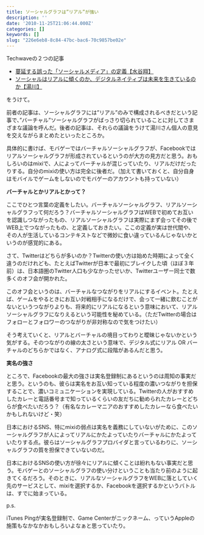 ```yaml
---
title: ソーシャルグラフは”リアル”が強い
description: ''
date: '2010-11-25T21:06:44.000Z'
categories: []
keywords: []
slug: "226e6eb8-8c84-47bc-bac6-70c9857be02e"
---
```

Techwaveの２つの記事

*   [蔓延する誤った「ソーシャルメディア」の定義【水谷翔】](http://techwave.jp/archives/51525441.html)
*   [ソーシャルはリアルに傾くのか、デジタルネイティブは未来を生きているのか【湯川】](http://techwave.jp/archives/51526576.html)

をうけて。

前者の記事は、ソーシャルグラフには”リアル”のみで構成されるべきだという記事で、”バーチャル”ソーシャルグラフがばっさり切られていることに対してさまざまな議論を呼んだ。後者の記事は、それらの議論をうけて湯川さん個人の意見を交えながらまとめたといったところか。

具体的に書けば、モバゲーではバーチャルソーシャルグラフが、Facebookではリアルソーシャルグラフが形成されているというのが大方の見方だと思う。おもしろいのはmixiで、人によってバーチャルが混じっていたり、リアルだけだったりする。自分のmixiの使い方は完全に後者だ。（加えて書いておくと、自分自身はモバイルでゲームをしないのでモバゲーのアカウントも持っていない）

**バーチャルとかリアルとかって？**

ここでひとつ言葉の定義をしたい。バーチャルソーシャルグラフ、リアルソーシャルグラフって何だろう？バーチャルソーシャルグラフはWEBで初めてお互いを認識しつながったもの、リアルソーシャルグラフは実際にまず会ってその後でWEB上でつながったもの、と定義しておきたい。ここの定義が実は世代間や、その人が生活しているコンテキストなどで微妙に食い違っているんじゃないかというのが感覚的にある。

さて、Twitterはどちらが多いのか？Twitterの使い方は始めた時期によって全く違うのだけれども、たとえばTwitterが日本で最初にブレイクした頃（ほぼ３年前）は、日本語圏のTwitter人口も少なかったせいか、Twitterユーザー同士で数多くのオフ会が開かれた。

このオフ会というのは、バーチャルなつながりをリアルにするイベント。たとえば、ゲームをやるときにお互い対戦相手になるだけで、会って一緒に飲むことがないというつながりよりも、将来的にリアルになるという意味において、リアルソーシャルグラフになりえるという可能性を秘めている。（ただTwitterの場合はフォローとフォロワーのつながりが非対称なので気をつけたい）

そう考えていくと、リアルとバーチャルの境目ってわりと曖昧じゃないかという気がする。そのつながりの線の太さという意味で、デジタル式にリアル OR バーチャルのどちらかではなく、アナログ式に段階があるんだと思う。

**実名の強さ**

ところで、Facebookの最大の強さは実名登録制にあるというのは周知の事実だと思う。というのも、彼らは実名をお互い知っている程度の濃いつながりを担保することで、濃いコミュニケーションを実現している。Twitterの人がおすすめしたカレーと電話番号まで知っているくらいの友だちに勧められたカレーとどちらが食べたいだろう？（有名なカレーマニアのおすすめしたカレーなら食べたいかもしれないけど・笑）

日本におけるSNS、特にmixiの弱点は実名を義務にしていないがために、このソーシャルグラフが人によってリアルにかたよっていたりバーチャルにかたよっていたりする点。彼らはソーシャルグラフプロバイダと言っているわりに、ソーシャルグラフの質を担保できていないのだ。

日本におけるSNSの使い方が徐々にリアルに傾くことは紛れもない事実だと思う。モバゲーとのソーシャルグラフの使い分けということも当たり前のように起きてくるだろう。そのときに、リアルなソーシャルグラフをWEBに落としていく先のサービスとして、mixiを選択するか、Facebookを選択するかというバトルは、すでに始まっている。

p.s.

iTunes Pingが実名登録制で、Game Centerがニックネーム、っていうAppleの施策もなかなかおもしろいよなぁと思っていたり。